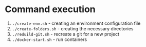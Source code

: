 # Command execution
1. `./create-env.sh` - creating an environment configuration file
2. `./create-folders.sh` - creating the necessary directories
3. `./reduild-git.sh` - recreate a git for a new project
4. `./docker-start.sh` - run containers